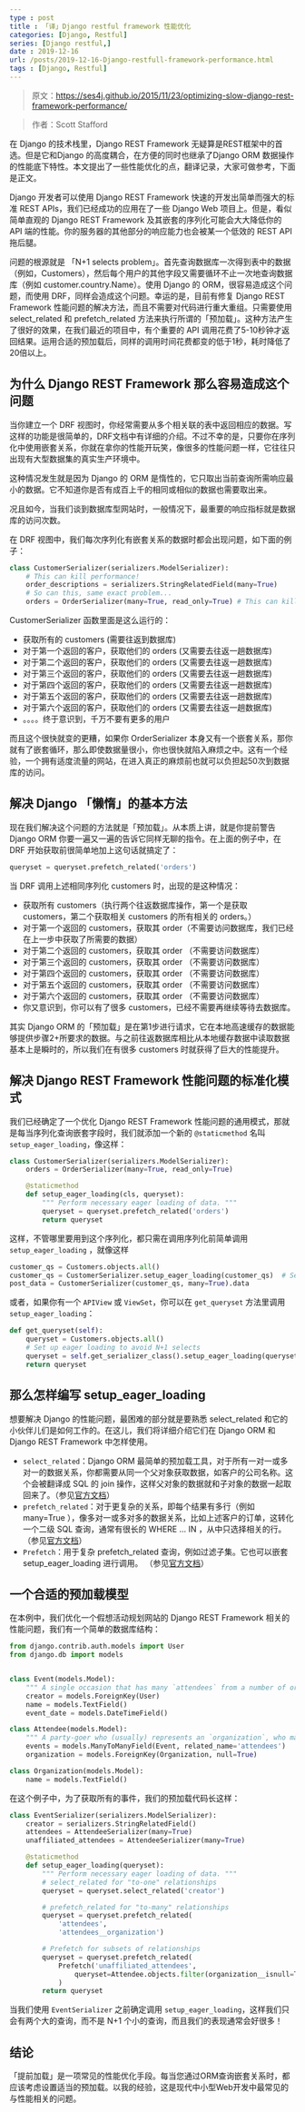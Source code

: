```yaml
---
type : post
title : 「译」Django restful framework 性能优化
categories: [Django, Restful] 
series: [Django restful,]
date : 2019-12-16
url: /posts/2019-12-16-Django-restfull-framework-performance.html 
tags : [Django, Restful]
---
```


> 原文：https://ses4j.github.io/2015/11/23/optimizing-slow-django-rest-framework-performance/

> 作者：Scott Stafford

在 Django 的技术栈里，Django REST Framework 无疑算是REST框架中的首选。但是它和Django 的高度耦合，在方便的同时也继承了Django ORM 数据操作的性能底下特性。本文提出了一些性能优化的点，翻译记录，大家可做参考，下面是正文。

Django 开发者可以使用 Django REST Framework 快速的开发出简单而强大的标准 REST APIs，我们已经成功的应用在了一些 Django Web 项目上。但是，看似简单直观的 Django REST Framework 及其嵌套的序列化可能会大大降低你的 API 端的性能。你的服务器的其他部分的响应能力也会被某一个低效的 REST API 拖后腿。

问题的根源就是 「N+1 selects problem」。首先查询数据库一次得到表中的数据（例如，Customers），然后每个用户的其他字段又需要循环不止一次地查询数据库（例如 customer.country.Name）。使用 Django 的 ORM，很容易造成这个问题，而使用 DRF，同样会造成这个问题。幸运的是，目前有修复 Django REST Framework 性能问题的解决方法，而且不需要对代码进行重大重组。只需要使用 select_related 和 prefetch_related 方法来执行所谓的「预加载」。这种方法产生了很好的效果，在我们最近的项目中，有个重要的 API 调用花费了5-10秒钟才返回结果。运用合适的预加载后，同样的调用时间花费都变的低于1秒，耗时降低了20倍以上。

## 为什么 Django REST Framework 那么容易造成这个问题

当你建立一个 DRF 视图时，你经常需要从多个相关联的表中返回相应的数据。写这样的功能是很简单的，DRF文档中有详细的介绍。不过不幸的是，只要你在序列化中使用嵌套关系，你就在拿你的性能开玩笑，像很多的性能问题一样，它往往只出现有大型数据集的真实生产环境中。

这种情况发生就是因为 Django 的 ORM 是惰性的，它只取出当前查询所需响应最小的数据。它不知道你是否有成百上千的相同或相似的数据也需要取出来。

况且如今，当我们谈到数据库型网站时，一般情况下，最重要的响应指标就是数据库的访问次数。

在 DRF 视图中，我们每次序列化有嵌套关系的数据时都会出现问题，如下面的例子：

```python
class CustomerSerializer(serializers.ModelSerializer):
    # This can kill performance!
    order_descriptions = serializers.StringRelatedField(many=True) 
    # So can this, same exact problem...
    orders = OrderSerializer(many=True, read_only=True) # This can kill performance!
```

CustomerSerializer 函数里面是这么运行的：

- 获取所有的 customers (需要往返到数据库)
- 对于第一个返回的客户，获取他们的 orders (又需要去往返一趟数据库)
- 对于第二个返回的客户，获取他们的 orders (又需要去往返一趟数据库)
- 对于第三个返回的客户，获取他们的 orders (又需要去往返一趟数据库)
- 对于第四个返回的客户，获取他们的 orders (又需要去往返一趟数据库)
- 对于第五个返回的客户，获取他们的 orders (又需要去往返一趟数据库)
- 对于第六个返回的客户，获取他们的 orders (又需要去往返一趟数据库)
- 。。。。终于意识到，千万不要有更多的用户

而且这个很快就变的更糟，如果你 OrderSerializer 本身又有一个嵌套关系，那你就有了嵌套循环，那么即使数据量很小，你也很快就陷入麻烦之中。这有一个经验，一个拥有适度流量的网站，在进入真正的麻烦前也就可以负担起50次到数据库的访问。

## 解决 Django 「懒惰」的基本方法

现在我们解决这个问题的方法就是「预加载」。从本质上讲，就是你提前警告 Django ORM 你要一遍又一遍的告诉它同样无聊的指令。在上面的例子中，在 DRF 开始获取前很简单地加上这句话就搞定了：

```python
queryset = queryset.prefetch_related('orders')
```

当 DRF 调用上述相同序列化 customers 时，出现的是这种情况：
- 获取所有 customers（执行两个往返数据库操作，第一个是获取 customers，第二个获取相关 customers 的所有相关的 orders。）
- 对于第一个返回的 customers，获取其 order（不需要访问数据库，我们已经在上一步中获取了所需要的数据）
- 对于第二个返回的 customers，获取其 order （不需要访问数据库）
- 对于第三个返回的 customers，获取其 order （不需要访问数据库）
- 对于第四个返回的 customers，获取其 order （不需要访问数据库）
- 对于第五个返回的 customers，获取其 order （不需要访问数据库）
- 对于第六个返回的 customers，获取其 order （不需要访问数据库）
- 你又意识到，你可以有了很多 customers，已经不需要再继续等待去数据库。

其实 Django ORM 的「预加载」是在第1步进行请求，它在本地高速缓存的数据能够提供步骤2+所要求的数据。与之前往返数据库相比从本地缓存数据中读取数据基本上是瞬时的，所以我们在有很多 customers 时就获得了巨大的性能提升。

## 解决 Django REST Framework 性能问题的标准化模式

我们已经确定了一个优化 Django REST Framework 性能问题的通用模式，那就是每当序列化查询嵌套字段时，我们就添加一个新的 `@staticmethod` 名叫 `setup_eager_loading`，像这样：

```python
class CustomerSerializer(serializers.ModelSerializer):
    orders = OrderSerializer(many=True, read_only=True)

    @staticmethod
    def setup_eager_loading(cls, queryset):
        """ Perform necessary eager loading of data. """
        queryset = queryset.prefetch_related('orders')
        return queryset
```

这样，不管哪里要用到这个序列化，都只需在调用序列化前简单调用 `setup_eager_loading` ，就像这样

```python
customer_qs = Customers.objects.all()
customer_qs = CustomerSerializer.setup_eager_loading(customer_qs)  # Set up eager loading to avoid N+1 selects
post_data = CustomerSerializer(customer_qs, many=True).data
```

或者，如果你有一个 `APIView` 或 `ViewSet`，你可以在 `get_queryset` 方法里调用 `setup_eager_loading`：

```python
def get_queryset(self):
    queryset = Customers.objects.all()
    # Set up eager loading to avoid N+1 selects
    queryset = self.get_serializer_class().setup_eager_loading(queryset)  
    return queryset
```

## 那么怎样编写 setup_eager_loading

想要解决 Django 的性能问题，最困难的部分就是要熟悉 select_related 和它的小伙伴儿们是如何工作的。在这儿，我们将详细介绍它们在 Django ORM 和 Django REST Framework 中怎样使用。

- `select_related`：Django ORM 最简单的预加载工具，对于所有一对一或多对一的数据关系，你都需要从同一个父对象获取数据，如客户的公司名称。这个会被翻译成 SQL 的 join 操作，这样父对象的数据就和子对象的数据一起取回来了。（参见[官方文档](https://docs.djangoproject.com/en/dev/ref/models/querysets/#django.db.models.query.QuerySet.select_related)）
- `prefetch_related`：对于更复杂的关系，即每个结果有多行（例如 many=True ），像多对一或多对多的数据关系，比如上述客户的订单，这转化一个二级 SQL 查询，通常有很长的 WHERE ... IN ，从中只选择相关的行。（参见[官方文档](https://docs.djangoproject.com/en/dev/ref/models/querysets/#django.db.models.query.QuerySet.select_related)）
- `Prefetch`：用于复杂 prefetch_related 查询，例如过滤子集。它也可以嵌套setup_eager_loading 进行调用。 （参见[官方文档](https://docs.djangoproject.com/en/dev/ref/models/querysets/#django.db.models.query.QuerySet.select_related)）

## 一个合适的预加载模型

在本例中，我们优化一个假想活动规划网站的 Django REST Framework 相关的性能问题，我们有一个简单的数据库结构：

```python
from django.contrib.auth.models import User
from django.db import models


class Event(models.Model):
    """ A single occasion that has many `attendees` from a number of organizations."""
    creator = models.ForeignKey(User)
    name = models.TextField()
    event_date = models.DateTimeField()

class Attendee(models.Model):
    """ A party-goer who (usually) represents an `organization`, who may attend many `events`."""
    events = models.ManyToManyField(Event, related_name='attendees')
    organization = models.ForeignKey(Organization, null=True)

class Organization(models.Model):
    name = models.TextField()
```

在这个例子中，为了获取所有的事件，我们的预加载代码长这样：

```python 
class EventSerializer(serializers.ModelSerializer):
    creator = serializers.StringRelatedField()
    attendees = AttendeeSerializer(many=True)
    unaffiliated_attendees = AttendeeSerializer(many=True)

    @staticmethod
    def setup_eager_loading(queryset):
        """ Perform necessary eager loading of data. """
        # select_related for "to-one" relationships
        queryset = queryset.select_related('creator')

        # prefetch_related for "to-many" relationships
        queryset = queryset.prefetch_related(
            'attendees',
            'attendees__organization')

        # Prefetch for subsets of relationships
        queryset = queryset.prefetch_related(
            Prefetch('unaffiliated_attendees', 
                queryset=Attendee.objects.filter(organization__isnull=True))
            )
        return queryset
```

当我们使用 `EventSerializer` 之前确定调用 `setup_eager_loading`，这样我们只会有两个大的查询，而不是 N+1 个小的查询，而且我们的表现通常会好很多！

## 结论

「提前加载」是一项常见的性能优化手段。每当您通过ORM查询嵌套关系时，都应该考虑设置适当的预加载。以我的经验，这是现代中小型Web开发中最常见的与性能相关的问题。
